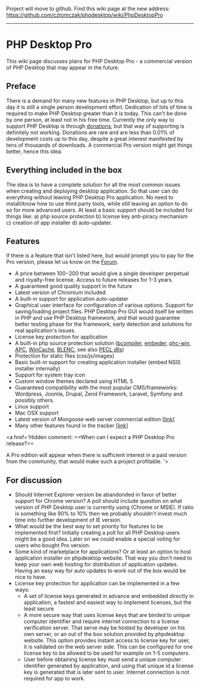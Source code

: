 Project will move to github. Find this wiki page at the new address: https://github.com/cztomczak/phpdesktop/wiki/PhpDesktopPro


---


# PHP Desktop Pro #

This wiki page discusses plans for PHP Desktop Pro - a commercial version of PHP Desktop that may appear in the future.

## Preface ##

There is a demand for many new features in PHP Desktop, but up to this day it is still a single person development effort. Dedication of lots of time is required to make PHP Desktop greater than it is today. This can't be done by one person, at least not in his free time. Currently the only way to support PHP Desktop is through [donations](https://code.google.com/p/phpdesktop/wiki/Donations), but that way of supporting is definitely not working. Donations are rare and are less than 0.01% of development costs up to this day, despite a great interest manifested by tens of thousands of downloads. A commercial Pro version might get things better, hence this idea.

## Everything included in the box ##

The idea is to have a complete solution for all the most common issues when creating and deploying desktop application. So that user can do everything without leaving PHP Desktop Pro application. No need to install/know how to use third party tools, while still leaving an option to do so for more advanced users. At least a basic support should be included for things like: a) php source protection b) license key anti-piracy mechanism c) creation of app installer d) auto-updater.

## Features ##

If there is a feature that isn't listed here, but would prompt you to pay for the Pro version, please let us know on the [Forum](http://groups.google.com/group/phpdesktop).

  * A price between $100-$200 that would give a single developer perpetual and royalty-free license. Access to future releases for 1-3 years.
  * A guaranteed good quality support in the future
  * Latest version of Chromium included
  * A built-in support for application auto-updater
  * Graphical user interface for configuration of various options. Support for saving/loading project files. PHP Desktop Pro GUI would itself be written in PHP and use PHP Desktop framework, and that would guarantee better testing phase for the framework, early detection and solutions for real application's issues.
  * License key protection for application
  * A built-in php source protection solution ([bcompiler](http://us2.php.net/manual/en/book.bcompiler.php), [embeder](http://wildphp.free.fr/wiki/doku.php?id=win32std:embeder), [phc-win](http://wiki.swiftlytilting.com/Phc-win), [APC](http://us2.php.net/manual/en/book.apc.php), [WinCache](http://us2.php.net/manual/en/book.wincache.php), [BLENC](http://php.net/manual/en/book.blenc.php), see also [PECL dlls](http://windows.php.net/downloads/pecl/releases/))
  * Protection for static files (css/js/images)
  * Basic built-in support for creating application installer (embed NSIS installer internally)
  * Support for system tray icon
  * Custom window themes declared using HTML 5
  * Guaranteed compatibility with the most popular CMS/frameworks: Wordpress, Joomla, Drupal, Zend Framework, Laravel, Symfony and possibly others.
  * Linux support
  * Mac OSX support
  * Latest version of Mongoose web server commercial edition [[link](http://cesanta.com/libmongoose.shtml)]
  * Many other features found in the tracker [[link](https://code.google.com/p/phpdesktop/issues/list)]


<a href='Hidden comment: 
==When can I expect a PHP Desktop Pro release?==

A Pro edition will appear when there is sufficient interest in a paid version from  the community, that would make such a project profitable.
'></a>


## For discussion ##

  * Should Internet Explorer version be abandonded in favor of better support for Chrome version? A poll should include question on what version of PHP Desktop user is currently using (Chrome or MSIE). If ratio is something like 90% to 10% then we probably shouldn't invest much time into further development of IE version.
  * What would be the best way to set priority for features to be implemented first? Initially creating a poll for all PHP Desktop users might be a good idea. Later on we could enable a special voting for users who bought Pro version.
  * Some kind of marketplace for applications? Or at least an option to host application installer on phpdesktop website. That way you don't need to keep your own web hosting for distribution of application updates. Having an easy way for auto updates to work out of the box would be nice to have.
  * License key protection for application can be implemented in a few ways:
    * A set of license keys generated in advance and embedded directly in application, a fastest and easiest way to implement licenses, but the least secure
    * A more secure way that uses license keys that are binded to unique computer identifier and require internet connection to a license verification server. That serve may be hosted by developer on his own server, or an out of the box solution provided by phpdesktop website. This option provides instant access to license key for user, it is validated on the web server side. This can be configured for one license key to be allowed to be used for example on 1-5 computers.
    * User before obtaining license key must send a unique computer identifier generated by application, and using that unique id a license key is generated that is later sent to user. Internet connection is not required for app to work.